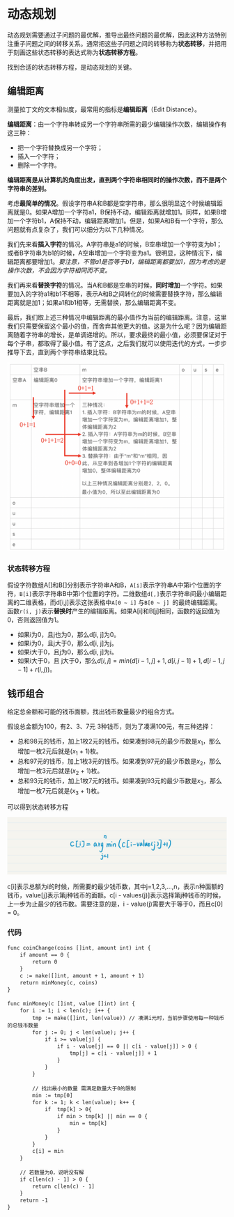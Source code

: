 # 动态规划

动态规划需要通过子问题的最优解，推导出最终问题的最优解，因此这种方法特别注重子问题之间的转移关系。通常把这些子问题之间的转移称为**状态转移**，并把用于刻画这些状态转移的表达式称为**状态转移方程**。

找到合适的状态转移方程，是动态规划的关键。



## 编辑距离

测量拉丁文的文本相似度，最常用的指标是**编辑距离**（Edit Distance）。

**编辑距离**：由一个字符串转成另一个字符串所需的最少编辑操作次数，编辑操作有这三种：

- 把一个字符替换成另一个字符；
- 插入一个字符；
- 删除一个字符。

**编辑距离是从计算机的角度出发，直到两个字符串相同时的操作次数，而不是两个字符串的差别。**

考虑**最简单的情况**。假设字符串A和B都是空字符串，那么很明显这个时候编辑距离就是0。如果A增加一个字符a1，B保持不动，编辑距离就增加1。同样，如果B增加一个字符b1，A保持不动，编辑距离增加1。但是，如果A和B有一个字符，那么问题就有点复杂了，我们可以细分为以下几种情况。

我们先来看**插入字符**的情况。A字符串是a1的时候，B空串增加一个字符变为b1；或者B字符串为b1的时候，A空串增加一个字符变为a1。很明显，这种情况下，编辑距离都要增加1。*要注意，不管a1是否等于b1，编辑距离都要加1，因为考虑的是操作次数，不会因为字符相同而不变。*

我们再来看**替换字符**的情况。当A和B都是空串的时候，**同时增加**一个字符。如果要加入的字符a1和b1不相等，表示A和B之间转化的时候需要替换字符，那么编辑距离就是加1；如果a1和b1相等，无需替换，那么编辑距离不变。

最后，我们取上述三种情况中编辑距离的最小值作为当前的编辑距离。注意，这里我们只需要保留这个最小的值，而舍弃其他更大的值。这是为什么呢？因为编辑距离随着字符串的增长，是单调递增的。所以，要求最终的最小值，必须要保证对于每个子串，都取得了最小值。有了这点，之后我们就可以使用迭代的方式，一步步推导下去，直到两个字符串结束比较。

![img](dong-tai-gui-hua.assets/3f696455617c8a0da422df3cdb64d0cd.png)



### 状态转移方程

假设字符数组A[]和B[]分别表示字符串A和B，`A[i]`表示字符串A中第i个位置的字符，`B[i]`表示字符串B中第i个位置的字符。二维数组`d[,]`表示字符串间最小编辑距离的二维表格，而d[i,j]表示这张表格中`A[0 ~ i]` 与`B[0 ~ j] `的最终编辑距离。函数`r(i, j)`表示**替换时**产生的编辑距离。如果A[i]和B[j]相同，函数的返回值为0，否则返回值为1。

- 如果i为0，且j也为0，那么d[i, j]为0。
- 如果i为0，且j大于0，那么d[i, j]为j。
- 如果i大于0，且j为0，那么d[i, j]为i。
- 如果i大于0，且 j大于0，那么$d[i, j]=min(d[i-1, j] + 1, d[i, j-1] + 1, d[i-1, j-1] + r(i, j))$。





## 钱币组合

给定总金额和可能的钱币面额，找出钱币数量最少的组合方式。

假设总金额为100，有2、3、7元 3种钱币，则为了凑满100元，有三种选择：

- 总和98元的钱币，加上1枚2元的钱币。如果凑到98元的最少币数是$x_{1}$，那么增加一枚2元后就是($x_{1}$ + 1)枚。
- 总和97元的钱币，加上1枚3元的钱币。如果凑到97元的最少币数是$x_{2}$，那么增加一枚3元后就是($x_{2}$ + 1)枚。
- 总和93元的钱币，加上1枚7元的钱币。如果凑到93元的最少币数是$x_{3}$，那么增加一枚7元后就是($x_{3}$ + 1)枚。

可以得到状态转移方程

![img](dong-tai-gui-hua.assets/d81e704031156e605b61610ef681c427.jpg)

c[i]表示总额为i的时候，所需要的最少钱币数，其中j=1,2,3,…,n，表示n种面额的钱币，value[j]表示第j种钱币的面额。c[i - values(j)]表示选择第j种钱币的时候，上一步为止最少的钱币数。需要注意的是，i - value(j)需要大于等于0，而且c[0] = 0。



### 代码

```
func coinChange(coins []int, amount int) int {
    if amount == 0 {
        return 0
    }
	c := make([]int, amount + 1, amount + 1)
    return minMoney(c, coins)
}

func minMoney(c []int, value []int) int {
	for i := 1; i < len(c); i++ {
		tmp := make([]int, len(value)) // 凑满i元时，当前步骤使用每一种钱币的总钱币数量
		for j := 0; j < len(value); j++ {
			if i >= value[j] {
                if i - value[j] == 0 || c[i - value[j]] > 0 {
                    tmp[j] = c[i - value[j]] + 1
                }
			}
		}
		
		// 找出最小的数量 需满足数量大于0的限制
		min := tmp[0]
		for k := 1; k < len(value); k++ {
			if  tmp[k] > 0{
                if min > tmp[k] || min == 0 {
                    min = tmp[k]
                }
            }
		}
		c[i] = min
	}
    
    // 若数量为0，说明没有解
    if c[len(c) - 1] > 0 {
        return c[len(c) - 1]
    }
    return -1
}

```





